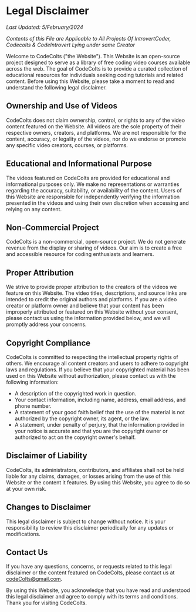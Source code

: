 # Legal Disclaimer

*Last Updated: 5/February/2024*

*Contents of this File are Applicable to All Projects Of IntrovertCoder, Codecolts & CodeIntrovert Lying under same Creator*

Welcome to CodeColts ("the Website"). This Website is an open-source project designed to serve as a library of free coding video courses available across the web. The goal of CodeColts is to provide a curated collection of educational resources for individuals seeking coding tutorials and related content. Before using this Website, please take a moment to read and understand the following legal disclaimer.

## Ownership and Use of Videos

CodeColts does not claim ownership, control, or rights to any of the video content featured on the Website. All videos are the sole property of their respective owners, creators, and platforms. We are not responsible for the content, accuracy, or legality of the videos, nor do we endorse or promote any specific video creators, courses, or platforms.

## Educational and Informational Purpose

The videos featured on CodeColts are provided for educational and informational purposes only. We make no representations or warranties regarding the accuracy, suitability, or availability of the content. Users of this Website are responsible for independently verifying the information presented in the videos and using their own discretion when accessing and relying on any content.

## Non-Commercial Project

CodeColts is a non-commercial, open-source project. We do not generate revenue from the display or sharing of videos. Our aim is to create a free and accessible resource for coding enthusiasts and learners.

## Proper Attribution

We strive to provide proper attribution to the creators of the videos we feature on this Website. The video titles, descriptions, and source links are intended to credit the original authors and platforms. If you are a video creator or platform owner and believe that your content has been improperly attributed or featured on this Website without your consent, please contact us using the information provided below, and we will promptly address your concerns.

## Copyright Compliance

CodeColts is committed to respecting the intellectual property rights of others. We encourage all content creators and users to adhere to copyright laws and regulations. If you believe that your copyrighted material has been used on this Website without authorization, please contact us with the following information:

- A description of the copyrighted work in question.
- Your contact information, including name, address, email address, and phone number.
- A statement of your good faith belief that the use of the material is not authorized by the copyright owner, its agent, or the law.
- A statement, under penalty of perjury, that the information provided in your notice is accurate and that you are the copyright owner or authorized to act on the copyright owner's behalf.

## Disclaimer of Liability

CodeColts, its administrators, contributors, and affiliates shall not be held liable for any claims, damages, or losses arising from the use of this Website or the content it features. By using this Website, you agree to do so at your own risk.

## Changes to Disclaimer

This legal disclaimer is subject to change without notice. It is your responsibility to review this disclaimer periodically for any updates or modifications.

## Contact Us

If you have any questions, concerns, or requests related to this legal disclaimer or the content featured on CodeColts, please contact us at [codeColts@gmail.com](mailto:codeColts@gmail.com).

By using this Website, you acknowledge that you have read and understood this legal disclaimer and agree to comply with its terms and conditions. Thank you for visiting CodeColts.

